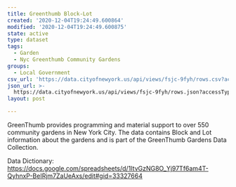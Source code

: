 ```yaml
---
title: Greenthumb Block-Lot
created: '2020-12-04T19:24:49.600864'
modified: '2020-12-04T19:24:49.600875'
state: active
type: dataset
tags:
  - Garden
  - Nyc Greenthumb Community Gardens
groups:
  - Local Government
csv_url: 'https://data.cityofnewyork.us/api/views/fsjc-9fyh/rows.csv?accessType=DOWNLOAD'
json_url: >-
  https://data.cityofnewyork.us/api/views/fsjc-9fyh/rows.json?accessType=DOWNLOAD
layout: post

---
```

GreenThumb provides programming and material support to over 550 community gardens in New York City. The data contains Block and Lot information about the gardens and is part of the GreenThumb Gardens Data Collection.

Data Dictionary: https://docs.google.com/spreadsheets/d/1ItvGzNG8O_Yj97Tf6am4T-QyhnxP-BeIRjm7ZaUeAxs/edit#gid=33327664
